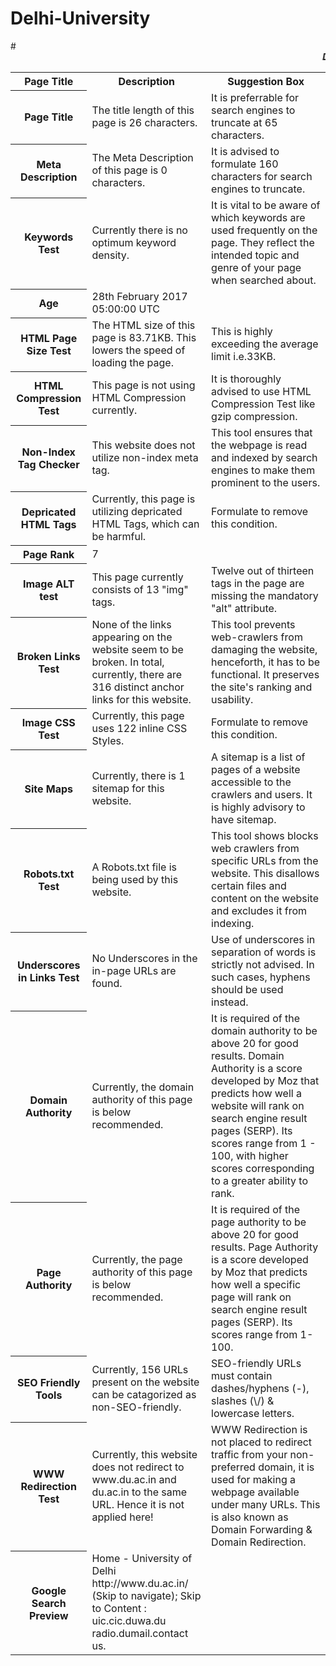 # Delhi-University
<html>
#<marquee><b><i>DU</i></b></marquee>
<table>
<tr>
<th><b>Page Title</b></th>
<th><b>Description</b></th>
<th><b>Suggestion Box</b></th>
</tr>
<tr>
<th>Page Title</th>
<td>The title length of this page is 26 characters.</td>
<td>It is preferrable for search engines to truncate at 65 characters.</td>
</tr>
<tr>
<th>Meta Description</th>
<td>The Meta Description of this page is 0 characters.</td>
<td>It is advised to formulate 160 characters for search engines to truncate.</td>
</tr>
<tr>
<th>Keywords Test</th>
<td>Currently there is no optimum keyword density. </td>
<td>It is vital to be aware of which keywords are used frequently on the page. They reflect the intended topic and genre of your page when searched about. </td>
</tr>
<tr>
<th>Age</th>
<td>28th February 2017 05:00:00 UTC</td>
</tr>
<tr>
<th>HTML Page Size Test</th>
<td>The HTML size of this page is 83.71KB. This lowers the speed of loading the page.</td>
<td> This is highly exceeding the average limit i.e.33KB. </td>
</tr>
<tr>
<th>HTML Compression Test</th>
<td>This page is not using HTML Compression currently.</td>
<td>It is thoroughly advised to use HTML Compression Test like gzip compression.</td>
</tr>
<tr>
<th>Non-Index Tag Checker</th>
<td>This website does not utilize non-index meta tag.</td>
<td>This tool ensures that the webpage is read and indexed by search engines to make them prominent to the users.</td>
</tr>
<tr>
<th>Depricated HTML Tags</th>
<td>Currently, this page is utilizing depricated HTML Tags, which can be harmful.</td>
<td>Formulate to remove this condition.</td>
</tr>
<tr>
<th>Page Rank</th>
<td>7</td>
</tr>
<tr>
<th>Image ALT test</th>
<td>This page currently consists of 13 "img" tags.</td>
<td>Twelve out of thirteen tags in the page are missing the mandatory "alt" attribute.</td>
</tr>
<tr>
<th>Broken Links Test</th>
<td>None of the links appearing on the website seem to be broken. In total, currently, there are 316 distinct anchor links for this website.</td>
<td>This tool prevents web-crawlers from damaging the website, henceforth, it has to be functional. It preserves the site's ranking and usability.</td>
</tr>
<tr>
<th>Image CSS Test</th>
<td>Currently, this page uses 122 inline CSS Styles.</td>
<td>Formulate to remove this condition.</td>
</tr>
<tr>
<th>Site Maps</th>
<td>Currently, there is 1 sitemap for this website.</td>
<td>A sitemap is a list of pages of a website accessible to the crawlers and users. It is highly advisory to have sitemap.</td>
</tr>
<tr>
<th>Robots.txt Test</th>
<td>A Robots.txt file is being used by this website.</td>
<td>This tool shows blocks web crawlers from specific URLs from the website. This disallows certain files and content on the website and excludes it from indexing.</td>
</tr>
<tr>
<th>Underscores in Links Test</th>
<td>No Underscores in the in-page URLs are found.</td>
<td>Use of underscores in separation of words is strictly not advised. In such cases, hyphens should be used instead.</td>
</tr>
<tr>
<th>Domain Authority</th>
<td>Currently, the domain authority of this page is below recommended.</td>
<td>It is required of the domain authority to be above 20 for good results. Domain Authority is a score developed by Moz that predicts how well a website will rank on search engine result pages (SERP). Its scores range from 1 - 100, with higher scores corresponding to a greater ability to rank. </td>
</tr>
<tr>
<th>Page Authority</th>
<td>Currently, the page authority of this page is below recommended. </td>
<td> It is required of the page authority to be above 20 for good results. Page Authority is a score developed by Moz that predicts how well a specific page will rank on search engine result pages (SERP). Its scores range from 1-100. </td>
</tr>
<tr>
<th>SEO Friendly Tools</th>
<td>Currently, 156 URLs present on the website can be catagorized as non-SEO-friendly.</td>
<td>SEO-friendly URLs must contain dashes/hyphens (-), slashes (\/) & lowercase letters.</td>
</tr>
<tr>
<th> WWW Redirection Test </th>
<td> Currently, this website does not redirect to www.du.ac.in and du.ac.in to the same URL. Hence it is not applied here! </td>
<td> WWW Redirection is not placed to redirect traffic from your non-preferred domain, it is used for making a webpage available under many URLs. This is also known as Domain Forwarding & Domain Redirection. </td>
</tr>
<tr>
<th>Google Search Preview</th>
<td>Home - University of Delhi http://www.du.ac.in/  (Skip to navigate); Skip to Content : uic.cic.duwa.du radio.dumail.contact us.</td>
</tr>
</table>
</html>
